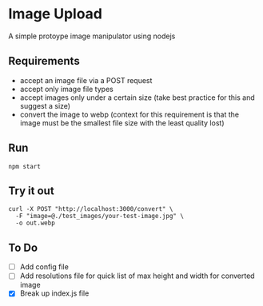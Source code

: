 # Image Upload

A simple protoype image manipulator using nodejs

## Requirements

- accept an image file via a POST request
- accept only image file types
- accept images only under a certain size (take best practice for this and suggest a size)
- convert the image to webp (context for this requirement is that the image must be the smallest file size with the least quality lost)

## Run

`npm start`

## Try it out

```
curl -X POST "http://localhost:3000/convert" \
  -F "image=@./test_images/your-test-image.jpg" \
  -o out.webp
```

## To Do
- [ ] Add config file
- [ ] Add resolutions file for quick list of max height and width for converted image
- [x] Break up index.js file
